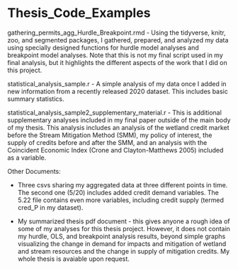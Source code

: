 # Thesis_Code_Examples

gathering_permits_agg_Hurdle_Breakpoint.rmd - Using the tidyverse, knitr, zoo, and segmented packages, I gathered, prepared, and analyzed my data using specially designed
functions for hurdle model analyses and breakpoint model analyses. Note that this is not my final script used in my final analysis, but it highlights the different aspects
of the work that I did on this project. 

statistical_analysis_sample.r - A simple analysis of my data once I added in new information from a recently released 2020 dataset. This includes basic summary statistics.

statistical_analysis_sample2_supplementary_material.r - This is additional supplementary analyses included in my final paper outside of the main body of my thesis. This analysis
includes an analysis of the wetland credit market before the Stream Mitigation Method (SMM), my policy of interest, the supply of credits before and after the SMM, and an 
analysis with the Coincident Economic Index (Crone and Clayton-Matthews 2005) included as a variable. 

Other Documents:

- Three csvs sharing my aggregated data at three different points in time. The second one (5/20) includes added credit demand variables. The 5.22 file contains even more 
variables, including credit supply (termed cred_P in my dataset).

- My summarized thesis pdf document - this gives anyone a rough idea of some of my analyses for this thesis project. However, it does not contain my hurdle, OLS, and breakpoint
analysis results, beyond simple graphs visualizing the change in demand for impacts and mitigation of wetland and stream resources and the change in supply of mitigation
credits. My whole thesis is avaiable upon request. 

